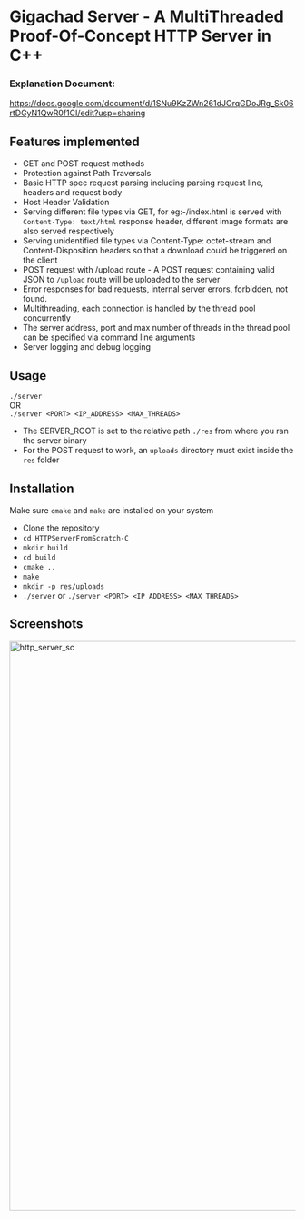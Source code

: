 # Gigachad Server - A MultiThreaded Proof-Of-Concept HTTP Server in C++

### Explanation Document:
https://docs.google.com/document/d/1SNu9KzZWn261dJOrqGDoJRg_Sk06rtDGyN1QwR0f1CI/edit?usp=sharing

## Features implemented
- GET and POST request methods
- Protection against Path Traversals
- Basic HTTP spec request parsing including parsing request line, headers and request body
- Host Header Validation
- Serving different file types via GET, for eg:-/index.html is served with `Content-Type: text/html` response header, different image formats are also served respectively
- Serving unidentified file types via Content-Type: octet-stream and Content-Disposition headers so that a download could be triggered on the client
- POST request with /upload route - A POST request containing valid JSON to `/upload` route will be uploaded to the server
- Error responses for bad requests, internal server errors, forbidden, not found.
- Multithreading, each connection is handled by the thread pool concurrently
- The server address, port and max number of threads in the thread pool can be specified via command line arguments
- Server logging and debug logging

## Usage
`./server`<br>
OR<br>
`./server <PORT> <IP_ADDRESS> <MAX_THREADS>`

- The SERVER_ROOT is set to the relative path `./res` from where you ran the server binary
- For the POST request to work, an `uploads` directory must exist inside the `res` folder

## Installation
Make sure `cmake` and `make` are installed on your system

- Clone the repository
- `cd HTTPServerFromScratch-C`
- `mkdir build`
- `cd build`
- `cmake ..`
- `make`
- `mkdir -p res/uploads`
- `./server` or `./server <PORT> <IP_ADDRESS> <MAX_THREADS>`

## Screenshots
<img width="1920" height="1003" alt="http_server_sc" src="https://github.com/user-attachments/assets/501d066f-cfe2-4374-a184-74d929419dee" />
